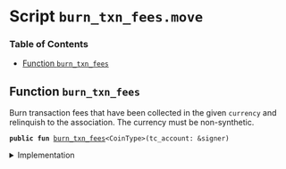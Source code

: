 
<a name="SCRIPT"></a>

# Script `burn_txn_fees.move`

### Table of Contents

-  [Function `burn_txn_fees`](#SCRIPT_burn_txn_fees)



<a name="SCRIPT_burn_txn_fees"></a>

## Function `burn_txn_fees`

Burn transaction fees that have been collected in the given
<code>currency</code>
and relinquish to the association. The currency must be non-synthetic.


<pre><code><b>public</b> <b>fun</b> <a href="#SCRIPT_burn_txn_fees">burn_txn_fees</a>&lt;CoinType&gt;(tc_account: &signer)
</code></pre>



<details>
<summary>Implementation</summary>


<pre><code><b>fun</b> <a href="#SCRIPT_burn_txn_fees">burn_txn_fees</a>&lt;CoinType&gt;(tc_account: &signer) {
    <b>let</b> tc_capability =
        <a href="../../modules/doc/Roles.md#0x1_Roles_extract_privilege_to_capability">Roles::extract_privilege_to_capability</a>&lt;TreasuryComplianceRole&gt;(tc_account);
    <a href="../../modules/doc/TransactionFee.md#0x1_TransactionFee_burn_fees">TransactionFee::burn_fees</a>&lt;CoinType&gt;(tc_account, &tc_capability);
    <a href="../../modules/doc/Roles.md#0x1_Roles_restore_capability_to_privilege">Roles::restore_capability_to_privilege</a>(tc_account, tc_capability)
}
</code></pre>



</details>

